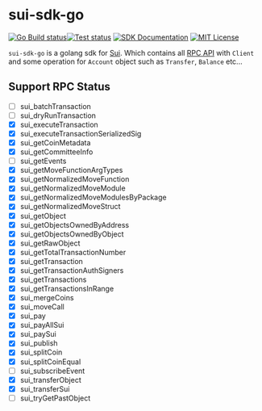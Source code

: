 # sui-sdk-go

[![Go Build status](https://github.com/0x6368616e67/sui-sdk-go/actions/workflows/build.yml/badge.svg?branch=main)](https://github.com/0x6368616e67/sui-sdk-go/actions/workflows/build.yml)[![Test status](https://github.com/0x6368616e67/sui-sdk-go/actions/workflows/ci.yml/badge.svg?branch=main)](https://github.com/0x6368616e67/sui-sdk-go/actions/workflows/ci.yml) [![SDK Documentation](https://img.shields.io/badge/SDK-Documentation-blue)](https://pkg.go.dev/github.com/0x6368616e67/sui-sdk-go) [![MIT License](https://img.shields.io/badge/license-MIT-blue.svg)](https://github.com/0x6368616e67/sui-sdk-go/blob/main/LICENSE)

`sui-sdk-go` is a golang sdk for [Sui](https://sui.io/). Which contains 
all [RPC API](https://docs.sui.io/sui-jsonrpc) with `Client` and some operation 
for `Account` object such as `Transfer`, `Balance` etc...

## Support RPC Status

- [ ] sui_batchTransaction
- [ ] sui_dryRunTransaction
- [x] sui_executeTransaction
- [x] sui_executeTransactionSerializedSig
- [x] sui_getCoinMetadata
- [x] sui_getCommitteeInfo
- [ ] sui_getEvents
- [x] sui_getMoveFunctionArgTypes
- [x] sui_getNormalizedMoveFunction
- [x] sui_getNormalizedMoveModule
- [x] sui_getNormalizedMoveModulesByPackage
- [x] sui_getNormalizedMoveStruct
- [x] sui_getObject
- [x] sui_getObjectsOwnedByAddress
- [x] sui_getObjectsOwnedByObject
- [x] sui_getRawObject
- [x] sui_getTotalTransactionNumber
- [x] sui_getTransaction
- [x] sui_getTransactionAuthSigners
- [x] sui_getTransactions
- [x] sui_getTransactionsInRange
- [x] sui_mergeCoins
- [x] sui_moveCall
- [x] sui_pay
- [x] sui_payAllSui
- [x] sui_paySui
- [x] sui_publish
- [x] sui_splitCoin
- [x] sui_splitCoinEqual
- [ ] sui_subscribeEvent
- [x] sui_transferObject
- [x] sui_transferSui
- [ ] sui_tryGetPastObject